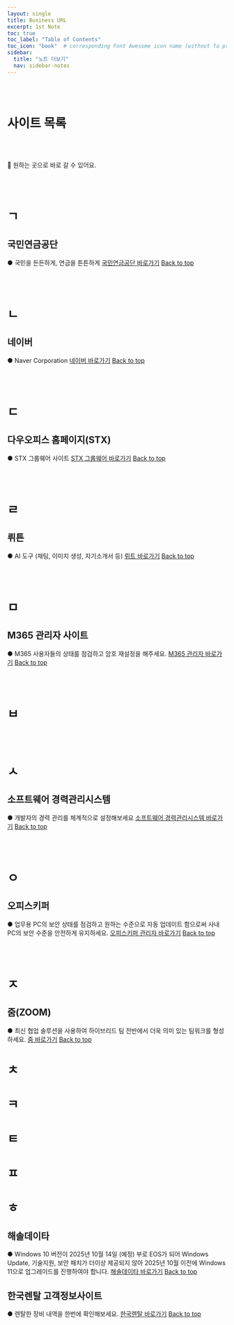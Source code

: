 ```yaml
---
layout: single
title: Business URL
excerpt: 1st Note
toc: true
toc_label: "Table of Contents"
toc_icon: "book"  # corresponding Font Awesome icon name (without fa prefix)
sidebar:
  title: "노트 더보기"
  nav: sidebar-notes
---
```


<br><br>
# 사이트 목록
<br><br>

📮 원하는 곳으로 바로 갈 수 있어요.

<br><br>
# ㄱ
## 국민연금공단
● 국민을 든든하게, 연금을 튼튼하게
<a href="https://www.nps.or.kr/" class="btn btn--info">국민연금공단 바로가기</a>
<a href="#" class="btn btn--success">Back to top</a>
<br>

<br><br>
# ㄴ
## 네이버
● Naver Corporation
<a href="https://www.naver.com/" class="btn btn--info">네이버 바로가기</a>
<a href="#" class="btn btn--success">Back to top</a>
<br>

<br><br>
# ㄷ
## 다우오피스 홈페이지(STX)
● STX 그룹웨어 사이트
<a href="https://ep.stx.co.kr/login" class="btn btn--info">STX 그룹웨어 바로가기</a>
<a href="#" class="btn btn--success">Back to top</a>
<br>

<br><br>
# ㄹ
## 뤼튼
● AI 도구 (채팅, 이미지 생성, 자기소개서 등)
<a href="https://wrtn.ai/" class="btn btn--info">뤼트 바로가기</a>
<a href="#" class="btn btn--success">Back to top</a>
<br>

<br><br>
# ㅁ
## M365 관리자 사이트
● M365 사용자들의 상태를 점검하고 암호 재설정을 해주세요.
<a href="https://admin.microsoft.com/" class="btn btn--info">M365 관리자 바로가기</a>
<a href="#" class="btn btn--success">Back to top</a>
<br>

<br><br>
# ㅂ

<br><br>
# ㅅ
## 소프트웨어 경력관리시스템
● 개발자의 경력 관리를 체계적으로 설정해보세요
<a href="https://career.sw.or.kr/" class="btn btn--info">소프트웨어 경력관리시스템 바로가기</a>
<a href="#" class="btn btn--success">Back to top</a>
<br>

<br><br>
# ㅇ
## 오피스키퍼
● 업무용 PC의 보안 상태를 점검하고 원하는 수준으로 자동 업데이트 함으로써 사내 PC의 보안 수준을 안전하게 유지하세요.
<a href="https://manager.officekeeper.co.kr/login" class="btn btn--info">오피스키퍼 관리자 바로가기</a>
<a href="#" class="btn btn--success">Back to top</a>
<br>

<br><br>
# ㅈ
## 줌(ZOOM)
● 최신 협업 솔루션을 사용하여 하이브리드 팀 전반에서 더욱 의미 있는 팀워크를 형성하세요.
<a href="https://www.zoom.com/ko" class="btn btn--info">줌 바로가기</a>
<a href="#" class="btn btn--success">Back to top</a>
<br>

# ㅊ
# ㅋ
# ㅌ
# ㅍ
# ㅎ
## 해솔데이타
● Windows 10 버전이 2025년 10월 14일 (예정) 부로 EOS가 되어 Windows Update, 기술지원, 보안 패치가 더이상 제공되지 않아 2025년 10월 이전에 Windows 11으로 업그레이드를 진행하여야 합니다.
<a href="https://www.haesoldata.co.kr/windows_end-of-support/" class="btn btn--info">해솔데이타 바로가기</a>
<a href="#" class="btn btn--success">Back to top</a>
<br>

## 한국렌탈 고객정보사이트
● 렌탈한 장비 내역을 한번에 확인해보세요.
<a href="https://www.krsmart.com/login" class="btn btn--info">한국렌탈 바로가기</a>
<a href="#" class="btn btn--success">Back to top</a>
<br>





